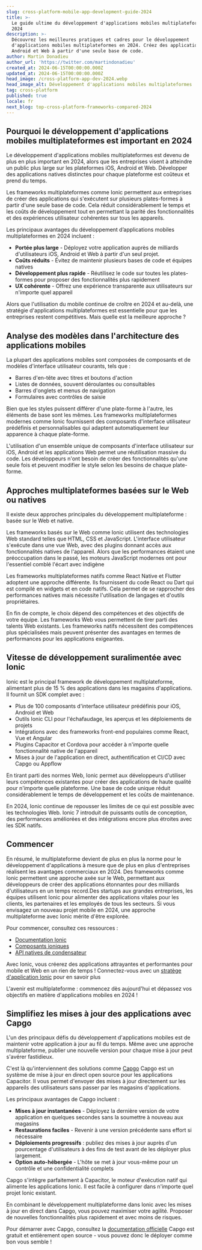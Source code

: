 ```yaml
---
slug: cross-platform-mobile-app-development-guide-2024
title: >-
  Le guide ultime du développement d'applications mobiles multiplateformes en
  2024
description: >-
  Découvrez les meilleures pratiques et cadres pour le développement
  d'applications mobiles multiplateformes en 2024. Créez des applications iOS,
  Android et Web à partir d'une seule base de code.
author: Martin Donadieu
author_url: 'https://twitter.com/martindonadieu'
created_at: 2024-06-15T00:00:00.000Z
updated_at: 2024-06-15T00:00:00.000Z
head_image: /cross-platform-app-dev-2024.webp
head_image_alt: Développement d'applications mobiles multiplateformes
tag: cross-platform
published: true
locale: fr
next_blog: top-cross-platform-frameworks-compared-2024
---
```


## Pourquoi le développement d'applications mobiles multiplateformes est important en 2024

Le développement d'applications mobiles multiplateformes est devenu de plus en plus important en 2024, alors que les entreprises visent à atteindre un public plus large sur les plateformes iOS, Android et Web. Développer des applications natives distinctes pour chaque plateforme est coûteux et prend du temps. 

Les frameworks multiplateformes comme Ionic permettent aux entreprises de créer des applications qui s'exécutent sur plusieurs plates-formes à partir d'une seule base de code. Cela réduit considérablement le temps et les coûts de développement tout en permettant la parité des fonctionnalités et des expériences utilisateur cohérentes sur tous les appareils.

Les principaux avantages du développement d’applications mobiles multiplateformes en 2024 incluent :

- **Portée plus large** - Déployez votre application auprès de milliards d'utilisateurs iOS, Android et Web à partir d'un seul projet. 
- **Coûts réduits** - Évitez de maintenir plusieurs bases de code et équipes natives
- **Développement plus rapide** - Réutilisez le code sur toutes les plates-formes pour proposer des fonctionnalités plus rapidement
- **UX cohérente** - Offrez une expérience transparente aux utilisateurs sur n'importe quel appareil

Alors que l'utilisation du mobile continue de croître en 2024 et au-delà, une stratégie d'applications multiplateformes est essentielle pour que les entreprises restent compétitives. Mais quelle est la meilleure approche ?

## Analyse des modèles dans l'architecture des applications mobiles

La plupart des applications mobiles sont composées de composants et de modèles d'interface utilisateur courants, tels que :

- Barres d'en-tête avec titres et boutons d'action
- Listes de données, souvent déroulantes ou consultables 
- Barres d'onglets et menus de navigation
- Formulaires avec contrôles de saisie 

Bien que les styles puissent différer d'une plate-forme à l'autre, les éléments de base sont les mêmes. Les frameworks multiplateformes modernes comme Ionic fournissent des composants d'interface utilisateur prédéfinis et personnalisables qui adaptent automatiquement leur apparence à chaque plate-forme.

L'utilisation d'un ensemble unique de composants d'interface utilisateur sur iOS, Android et les applications Web permet une réutilisation massive du code. Les développeurs n'ont besoin de créer des fonctionnalités qu'une seule fois et peuvent modifier le style selon les besoins de chaque plate-forme.

## Approches multiplateformes basées sur le Web ou natives

Il existe deux approches principales du développement multiplateforme : basée sur le Web et native.

Les frameworks basés sur le Web comme Ionic utilisent des technologies Web standard telles que HTML, CSS et JavaScript. L'interface utilisateur s'exécute dans une vue Web, avec des plugins donnant accès aux fonctionnalités natives de l'appareil. Alors que les performances étaient une préoccupation dans le passé, les moteurs JavaScript modernes ont pour l'essentiel comblé l'écart avec indigène 

Les frameworks multiplateformes natifs comme React Native et Flutter adoptent une approche différente. Ils fournissent du code React ou Dart qui est compilé en widgets et en code natifs. Cela permet de se rapprocher des performances natives mais nécessite l'utilisation de langages et d'outils propriétaires.

En fin de compte, le choix dépend des compétences et des objectifs de votre équipe. Les frameworks Web vous permettent de tirer parti des talents Web existants. Les frameworks natifs nécessitent des compétences plus spécialisées mais peuvent présenter des avantages en termes de performances pour les applications exigeantes. 

## Vitesse de développement suralimentée avec Ionic

Ionic est le principal framework de développement multiplateforme, alimentant plus de 15 % des applications dans les magasins d'applications. Il fournit un SDK complet avec :

- Plus de 100 composants d'interface utilisateur prédéfinis pour iOS, Android et Web
- Outils Ionic CLI pour l'échafaudage, les aperçus et les déploiements de projets
- Intégrations avec des frameworks front-end populaires comme React, Vue et Angular
- Plugins Capacitor et Cordova pour accéder à n'importe quelle fonctionnalité native de l'appareil
- Mises à jour de l'application en direct, authentification et CI/CD avec Capgo ou Appflow

En tirant parti des normes Web, Ionic permet aux développeurs d'utiliser leurs compétences existantes pour créer des applications de haute qualité pour n'importe quelle plateforme. Une base de code unique réduit considérablement le temps de développement et les coûts de maintenance.

En 2024, Ionic continue de repousser les limites de ce qui est possible avec les technologies Web. Ionic 7 introduit de puissants outils de conception, des performances améliorées et des intégrations encore plus étroites avec les SDK natifs.

## Commencer

En résumé, le multiplateforme devient de plus en plus la norme pour le développement d'applications à mesure que de plus en plus d'entreprises réalisent les avantages commerciaux en 2024. Des frameworks comme Ionic permettent une approche axée sur le Web, permettant aux développeurs de créer des applications étonnantes pour des milliards d'utilisateurs en un temps record.Des startups aux grandes entreprises, les équipes utilisent Ionic pour alimenter des applications vitales pour les clients, les partenaires et les employés de tous les secteurs. Si vous envisagez un nouveau projet mobile en 2024, une approche multiplateforme avec Ionic mérite d'être explorée.

Pour commencer, consultez ces ressources :

- [Documentation Ionic](https://ionicframeworkcom/docs)
- [Composants ioniques](https://ionicframeworkcom/docs/components)
- [API natives de condensateur](https://capacitorionicframeworkcom/)

Avec Ionic, vous créerez des applications attrayantes et performantes pour mobile et Web en un rien de temps ! Connectez-vous avec un [stratège d'application Ionic](https://ionicio/enterprise/strategy-session) pour en savoir plus 

L'avenir est multiplateforme : commencez dès aujourd'hui et dépassez vos objectifs en matière d'applications mobiles en 2024 !

## Simplifiez les mises à jour des applications avec Capgo

L'un des principaux défis du développement d'applications mobiles est de maintenir votre application à jour au fil du temps. Même avec une approche multiplateforme, publier une nouvelle version pour chaque mise à jour peut s'avérer fastidieux.

C'est là qu'interviennent des solutions comme [Capgo](https://capgoapp/) Capgo est un système de mise à jour en direct open source pour les applications Capacitor. Il vous permet d'envoyer des mises à jour directement sur les appareils des utilisateurs sans passer par les magasins d'applications.

Les principaux avantages de Capgo incluent :

- **Mises à jour instantanées** - Déployez la dernière version de votre application en quelques secondes sans la soumettre à nouveau aux magasins
- **Restaurations faciles** - Revenir à une version précédente sans effort si nécessaire 
- **Déploiements progressifs** : publiez des mises à jour auprès d'un pourcentage d'utilisateurs à des fins de test avant de les déployer plus largement.
- **Option auto-hébergée** - L'hôte se met à jour vous-même pour un contrôle et une confidentialité complets

Capgo s'intègre parfaitement à Capacitor, le moteur d'exécution natif qui alimente les applications Ionic. Il est facile à configurer dans n'importe quel projet Ionic existant.

En combinant le développement multiplateforme dans Ionic avec les mises à jour en direct dans Capgo, vous pouvez maximiser votre agilité. Proposer de nouvelles fonctionnalités plus rapidement et avec moins de risques.

Pour démarrer avec Capgo, consultez la [documentation officielle](https://docscapgoapp/) Capgo est gratuit et entièrement open source - vous pouvez donc le déployer comme bon vous semble !